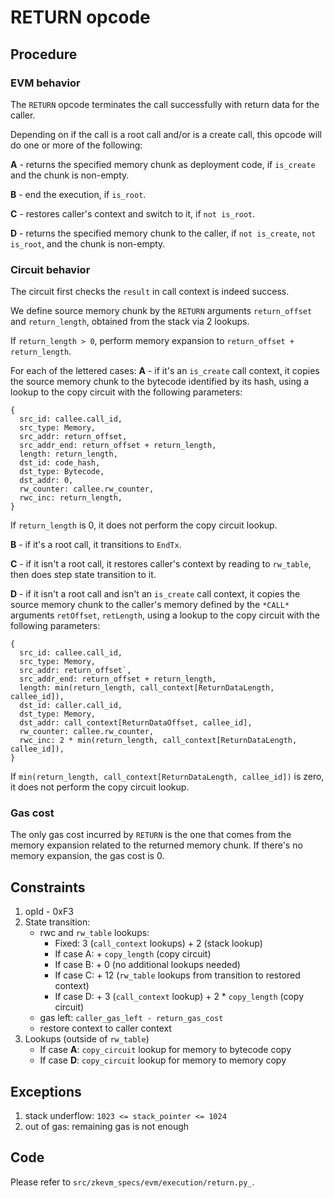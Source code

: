 # RETURN opcode

## Procedure

### EVM behavior

The `RETURN` opcode terminates the call successfully with return data for the
caller.

Depending on if the call is a root call and/or is a create call, this opcode will do one or more of the following:

**A** - returns the specified memory chunk as deployment code, if `is_create` and the chunk is non-empty.

**B** - end the execution, if `is_root`.

**C** - restores caller's context and switch to it, if `not is_root`.

**D** - returns the specified memory chunk to the caller, if `not is_create`, `not is_root`, and the chunk is non-empty.

### Circuit behavior

The circuit first checks the `result` in call context is indeed success.

We define source memory chunk by the `RETURN` arguments `return_offset` and
`return_length`, obtained from the stack via 2 lookups.

If `return_length > 0`, perform memory expansion to `return_offset + return_length`.

For each of the lettered cases:
**A** - if it's an `is_create` call context, it copies the source memory chunk to
the bytecode identified by its hash, using a lookup to the copy circuit with
the following parameters:
```
{
  src_id: callee.call_id,
  src_type: Memory,
  src_addr: return_offset,
  src_addr_end: return_offset + return_length,
  length: return_length,
  dst_id: code_hash,
  dst_type: Bytecode,
  dst_addr: 0,
  rw_counter: callee.rw_counter,
  rwc_inc: return_length,
}
```
If `return_length` is 0, it does not perform the copy circuit lookup.

**B** - if it's a root call, it transitions to `EndTx`.

**C** - if it isn't a root call, it restores caller's context by reading to `rw_table`, then does
step state transition to it.

**D** - if it isn't a root call and isn't an `is_create` call context, it copies the source memory chunk to the
caller's memory defined by the `*CALL*` arguments `retOffset`, `retLength`,
using a lookup to the copy circuit with the following parameters:
```
{
  src_id: callee.call_id,
  src_type: Memory,
  src_addr: return_offset`,
  src_addr_end: return_offset + return_length,
  length: min(return_length, call_context[ReturnDataLength, callee_id]),
  dst_id: caller.call_id,
  dst_type: Memory,
  dst_addr: call_context[ReturnDataOffset, callee_id],
  rw_counter: callee.rw_counter,
  rwc_inc: 2 * min(return_length, call_context[ReturnDataLength, callee_id]),
}
```
If `min(return_length, call_context[ReturnDataLength, callee_id])` is zero, it does not perform the copy circuit lookup.


### Gas cost

The only gas cost incurred by `RETURN` is the one that comes from the memory
expansion related to the returned memory chunk.  If there's no memory
expansion, the gas cost is 0.

## Constraints

1. opId - 0xF3
2. State transition:
    - rwc and `rw_table` lookups:
        - Fixed: 3 (`call_context` lookups) + 2 (stack lookup)
        - If case A: + `copy_length` (copy circuit)
        - If case B: + 0 (no additional lookups needed)
        - If case C: + 12 (`rw_table` lookups from transition to restored context)
        - If case D: + 3 (`call_context` lookup) + 2 * `copy_length` (copy circuit)
    - gas left: `caller_gas_left - return_gas_cost`
    - restore context to caller context
3. Lookups (outside of `rw_table`)
    - If case **A**: `copy_circuit` lookup for memory to bytecode copy
    - If case **D**: `copy_circuit` lookup for memory to memory copy

## Exceptions

1. stack underflow: `1023 <= stack_pointer <= 1024`
2. out of gas: remaining gas is not enough

## Code

Please refer to `src/zkevm_specs/evm/execution/return.py_`.
